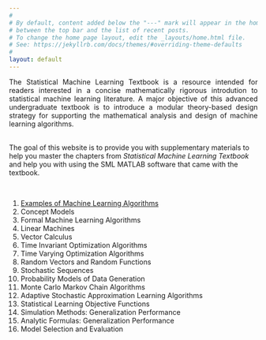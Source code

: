 ```yaml
---
#
# By default, content added below the "---" mark will appear in the home page
# between the top bar and the list of recent posts.
# To change the home page layout, edit the _layouts/home.html file.
# See: https://jekyllrb.com/docs/themes/#overriding-theme-defaults
#
layout: default
---
```

<div style="text-align: justify"> 
The Statistical Machine Learning Textbook is a resource intended for readers interested in a concise mathematically rigorous introdution to statistical machine learning literature. A major objective of this advanced undergraduate textbook is to introduce a modular theory-based design strategy for supporting the mathematical analysis and design of machine learning algorithms.
</div>
&nbsp;

The goal of this website is to provide you with supplementary materials to help you master the chapters from *Statistical Machine Learning Textbook* and help you with using the SML MATLAB software that came with the textbook. 

&nbsp;



  1. [Examples of Machine Learning Algorithms](https://statisticalmachinelearning.github.io/machine-learning-example-algorithms/)
  2. Concept Models 
  3. Formal Machine Learning Algorithms 
  4. Linear Machines 
  5. Vector Calculus 
  6. Time Invariant Optimization Algorithms
  7. Time Varying Optimization Algorithms
  8. Random Vectors and Random Functions
  9. Stochastic Sequences 
  10. Probability Models of Data Generation 
  11. Monte Carlo Markov Chain Algorithms
  12. Adaptive Stochastic Approximation Learning Algorithms
  13. Statistical Learning Objective Functions 
  14. Simulation Methods: Generalization Performance 
  15. Analytic Formulas: Generalization Performance 
  16. Model Selection and Evaluation

